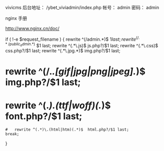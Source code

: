 vivicms
后台地址：
/ybet_viviadmin/index.php
帐号：
admin
密码：
admin


nginx 手册

http://www.nginx.cn/doc/

if ( !-e $request_filename ) {
  rewrite ^(/admin.*)$  $1 last;
  rewrite ^(/.*/public_admin.*)$  $1 last;
  rewrite ^(.*\.js)$   js.php?/$1 last;
  rewrite ^(.*\.css)$  css.php?/$1 last;
  rewrite ^(.*\.jpg.*)$  img.php?/$1 last;
   #  rewrite ^(/.*\.[gif|jpg|png|jpeg].*)$  img.php?/$1 last;
  #  rewrite ^(.*)\.(ttf|woff)(.*)$  font.php?/$1 last;
    #   rewrite ^(.*)\.(html|htm)(.*)$  html.php?/$1 last;
    break;
}
